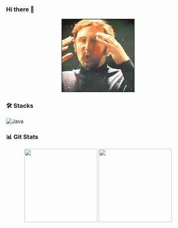 ### Hi there 👋
<p align ="center">
    <img src="https://github.com/apm-cmyk/apm-cmyk/blob/main/UGZq.gif">
</p>

### 🛠 Stacks
<p>
   <img align="center" alt="Java" height="100" width="100" src="https://cdn.jsdelivr.net/gh/devicons/devicon/icons/java/java-original-wordmark.svg" />
</p>

### 📊 Git Stats
<p align = "center">
  <img height = "200" width="200" src = "https://github-readme-stats.vercel.app/api/top-langs/?username=apm-cmyk&theme=chartreuse-dark">
  <img height = "200" width="200" src = "https://github-readme-stats.vercel.app/api?username=apm-cmyk&show_icons=true&theme=chartreuse-dark&line_height=15">
</p>
